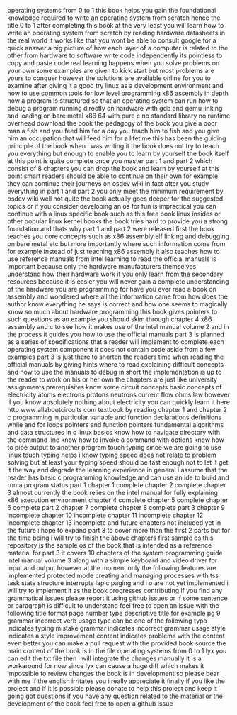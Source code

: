 operating systems from 0 to 1 this book helps you gain the foundational knowledge required to write an operating system from scratch hence the title 0 to 1 after completing this book at the very least you will learn how to write an operating system from scratch by reading hardware datasheets in the real world it works like that you wont be able to consult google for a quick answer a big picture of how each layer of a computer is related to the other from hardware to software write code independently its pointless to copy and paste code real learning happens when you solve problems on your own some examples are given to kick start but most problems are yours to conquer however the solutions are available online for you to examine after giving it a good try linux as a development environment and how to use common tools for low level programming x86 assembly in depth how a program is structured so that an operating system can run how to debug a program running directly on hardware with gdb and qemu linking and loading on bare metal x86 64 with pure c no standard library no runtime overhead download the book the pedagogy of the book you give a poor man a fish and you feed him for a day you teach him to fish and you give him an occupation that will feed him for a lifetime this has been the guiding principle of the book when i was writing it the book does not try to teach you everything but enough to enable you to learn by yourself the book itself at this point is quite complete once you master part 1 and part 2 which consist of 8 chapters you can drop the book and learn by yourself at this point smart readers should be able to continue on their own for example they can continue their journeys on osdev wiki in fact after you study everything in part 1 and part 2 you only meet the minimum requirement by osdev wiki well not quite the book actually goes deeper for the suggested topics or if you consider developing an os for fun is impractical you can continue with a linux specific book such as this free book linux insides or other popular linux kernel books the book tries hard to provide you a strong foundation and thats why part 1 and part 2 were released first the book teaches you core concepts such as x86 assembly elf linking and debugging on bare metal etc but more importantly where such information come from for example instead of just teaching x86 assembly it also teaches how to use reference manuals from intel learning to read the official manuals is important because only the hardware manufacturers themselves understand how their hardware work if you only learn from the secondary resources because it is easier you will never gain a complete understanding of the hardware you are programming for have you ever read a book on assembly and wondered where all the information came from how does the author know everything he says is correct and how one seems to magically know so much about hardware programming this book gives pointers to such questions as an example you should skim through chapter 4 x86 assembly and c to see how it makes use of the intel manual volume 2 and in the process it guides you how to use the official manuals part 3 is planned as a series of specifications that a reader will implement to complete each operating system component it does not contain code aside from a few examples part 3 is just there to shorten the readers time when reading the official manuals by giving hints where to read explaining difficult concepts and how to use the manuals to debug in short the implementation is up to the reader to work on his or her own the chapters are just like university assignments prerequisites know some circuit concepts basic concepts of electricity atoms electrons protons neutrons current flow ohms law however if you know absolutely nothing about electricity you can quickly learn it here http www allaboutcircuits com textbook by reading chapter 1 and chapter 2 c programming in particular variable and function declarations definitions while and for loops pointers and function pointers fundamental algorithms and data structures in c linux basics know how to navigate directory with the command line know how to invoke a command with options know how to pipe output to another program touch typing since we are going to use linux touch typing helps i know typing speed does not relate to problem solving but at least your typing speed should be fast enough not to let it get it the way and degrade the learning experience in general i assume that the reader has basic c programming knowledge and can use an ide to build and run a program status part 1 chapter 1 complete chapter 2 complete chapter 3 almost currently the book relies on the intel manual for fully explaining x86 execution environment chapter 4 complete chapter 5 complete chapter 6 complete part 2 chapter 7 complete chapter 8 complete part 3 chapter 9 incomplete chapter 10 incomplete chapter 11 incomplete chapter 12 incomplete chapter 13 incomplete and future chapters not included yet in the future i hope to expand part 3 to cover more than the first 2 parts but for the time being i will try to finish the above chapters first sample os this repository is the sample os of the book that is intended as a reference material for part 3 it covers 10 chapters of the system programming guide intel manual volume 3 along with a simple keyboard and video driver for input and output however at the moment only the following features are implemented protected mode creating and managing processes with tss task state structure interrupts lapic paging and i o are not yet implemented i will try to implement it as the book progresses contributing if you find any grammatical issues please report it using github issues or if some sentence or paragraph is difficult to understand feel free to open an issue with the following title format page number type descriptive title for example pg 9 grammar incorrect verb usage type can be one of the following typo indicates typing mistake grammar indicates incorrect grammar usage style indicates a style improvement content indicates problems with the content even better you can make a pull request with the provided book source the main content of the book is in the file operating systems from 0 to 1 lyx you can edit the txt file then i will integrate the changes manually it is a workaround for now since lyx can cause a huge diff which makes it impossible to review changes the book is in development so please bear with me if the english irritates you i really appreciate it finally if you like the project and if it is possible please donate to help this project and keep it going got questions if you have any question related to the material or the development of the book feel free to open a github issue